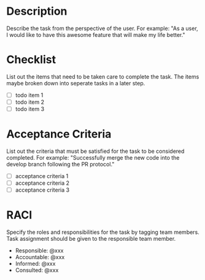# Description
Describe the task from the perspective of the user. For example: "As a user, I would like to have this awesome feature that will make my life better."

# Checklist
List out the items that need to be taken care to complete the task. The items maybe broken down into seperate tasks in a later step.
- [ ] todo item 1
- [ ] todo item 2
- [ ] todo item 3

# Acceptance Criteria
List out the criteria that must be satisfied for the task to be considered completed. For example: "Successfully merge the new code into the develop branch following the PR protocol."
- [ ] acceptance criteria 1
- [ ] acceptance criteria 2
- [ ] acceptance criteria 3

# RACI
Specify the roles and responsibilities for the task by tagging team members. Task assignment should be given to the responsible team member.
- Responsible: @xxx
- Accountable: @xxx
- Informed: @xxx
- Consulted: @xxx
